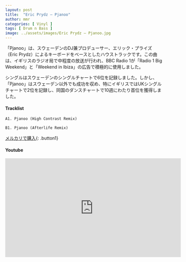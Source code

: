 ```yaml
---
layout: post
title:  "Eric Prydz – Pjanoo"
author: mmr
categories: [ Vinyl ]
tags: [ Drum n Bass ]
image: ../assets/images/Eric Prydz – Pjanoo.jpg
---
```


「Pjanoo」は、スウェーデンのDJ兼プロデューサー、エリック・プライズ（Eric Prydz）によるキーボードをベースとしたハウストラックです。この曲は、イギリスのラジオ局で中程度の放送が行われ、BBC Radio 1が「Radio 1 Big Weekend」と「Weekend in Ibiza」の広告で積極的に使用しました。

シングルはスウェーデンのシングルチャートで6位を記録しました。しかし、「Pjanoo」はスウェーデン以外でも成功を収め、特にイギリスではUKシングルチャートで2位を記録し、同国のダンスチャートで10週にわたり首位を獲得しました。

#### Tracklist
```md
A1. Pjanoo (High Contrast Remix)

B1. Pjanoo (Afterlife Remix)
```

[メルカリで購入](https://jp.mercari.com/item/m63849423983?afid=6142608987){: .button1}

#### Youtube
<iframe width="560" height="315" src="https://www.youtube.com/embed/OH627fyAxpA?si=fcH4wFTyKz4OOTw6" title="YouTube video player" frameborder="0" allow="accelerometer; autoplay; clipboard-write; encrypted-media; gyroscope; picture-in-picture; web-share" referrerpolicy="strict-origin-when-cross-origin" allowfullscreen></iframe>